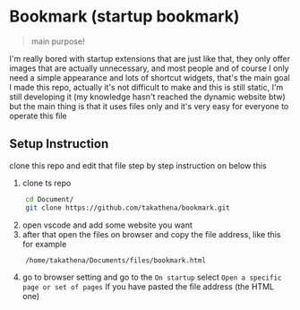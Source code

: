 # Bookmark (startup bookmark)

>  main purpose!

I'm really bored with startup extensions that are just like that, they only offer images that are actually unnecessary, and most people and of course I only need a simple appearance and lots of shortcut widgets, that's the main goal I made this repo, actually it's not difficult to make and this is still static, I'm still developing it (my knowledge hasn't reached the dynamic website btw) but the main thing is that it uses files only and it's very easy for everyone to operate this file

## Setup Instruction

clone this repo and edit that file step by step instruction on below this

1. clone ts repo
```bash
    cd Document/
    git clone https://github.com/takathena/bookmark.git 
```
2. open vscode and add some website you want
3. after that open the files on browser and copy the file address, like this for example
```bash
    /home/takathena/Documents/files/bookmark.html
```
4. go to browser setting and go to the `On startup` select `Open a specific page or set of pages` If you have pasted the file address (the HTML one)